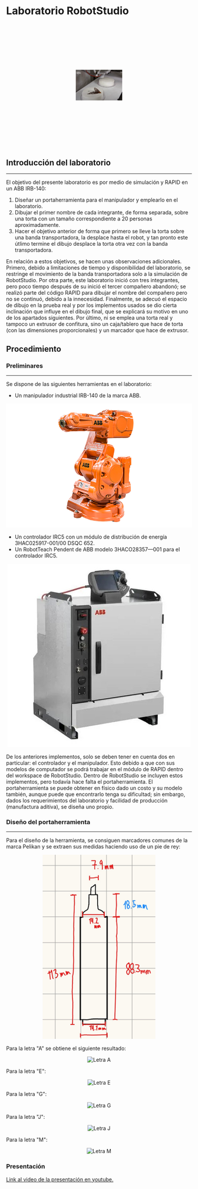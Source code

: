 # Laboratorio RobotStudio

<p align="center">
  <img src="picture/pastral.png" alt="Pastel ejemplo" style="transform: scale(0.25); transform-origin: center;">
</p>

## Introducción del laboratorio
---

El objetivo del presente laboratorio es por medio de simulación y RAPID en un ABB IRB-140:
  1. Diseñar un portaherramienta para el manipulador y emplearlo en el laboratorio.
  2. Dibujar el primer nombre de cada integrante, de forma separada, sobre una torta con un tamaño correspondiente a 20 personas aproximadamente.
  3. Hacer el objetivo anterior de forma que primero se lleve la torta sobre una banda transportadora, la desplace hasta el robot, y tan pronto este útlimo termine el dibujo desplace la torta otra vez con la banda transportadora.

En relación a estos objetivos, se hacen unas observaciones adicionales. Primero, debido a limitaciones de tiempo y disponibilidad del laboratorio, se restringe el movimiento de la banda transportadora solo a la simulación de RobotStudio. Por otra parte, este laboratorio inició con tres integrantes, pero poco tiempo después de su inició el tercer compañero abandonó; se realizó parte del código RAPID para dibujar el nombre del compañero pero no se continuó, debido a la innecesidad. Finalmente, se adecuó el espacio de dibujo en la prueba real y por los implementos usados se dio cierta inclinación que influye en el dibujo final, que se explicará su motivo en uno de los apartados siguientes. Por último, ni se emplea una torta real y tampoco un extrusor de confitura, sino un caja/tablero que hace de torta (con las dimensiones proporcionales) y un marcador que hace de extrusor.

## Procedimiento

### Preliminares
---

Se dispone de las siguientes herramientas en el laboratorio:
  - Un manipulador industrial IRB-140 de la marca ABB.
<p align="center">
  <img src="picture/irb-140.png" alt="Manipulador">
</p>

  - Un controlador IRC5 con un módulo de distribución de energía 3HAC025917-001/00 DSQC 652.
  - Un RobotTeach Pendent de ABB modelo 3HACO28357—001 para el controlador IRC5.

<p align="center">
  <img src="picture/irc5.jpg" alt="Controlador y HMI">
</p>

De los anteriores implementos, solo se deben tener en cuenta dos en particular: el controlador y el manipulador. Esto debido a que con sus modelos de computador se podrá trabajar en el módulo de RAPID dentro del workspace de RobotStudio. Dentro de RobotStudio se incluyen estos implementos, pero todavía hace falta el portaherramienta. El portaherramienta se puede obtener en físico dado un costo y su modelo también, aunque puede que encontrarlo tenga su dificultad; sin embargo, dados los requerimientos del laboratorio y facilidad de producción (manufactura aditiva), se diseña uno propio.


### Diseño del portaherramienta
---

Para el diseño de la herramienta, se consiguen marcadores comunes de la marca Pelikan y se extraen sus medidas haciendo uso de un pie de rey:

<p align="center">
  <img src="picture/medidas_marcador.jpg" alt="Marcador" height="500">
</p>


Para la letra "A" se obtiene el siguiente resultado:

<p align="center">
  <img src="pictures/letra_a.png" alt="Letra A">
</p>

Para la letra "E":

<p align="center">
  <img src="pictures/letra_e.png" alt="Letra E">
</p>

Para la letra "G":

<p align="center">
  <img src="pictures/letra_g.png" alt="Letra G">
</p>

Para la letra "J":

<p align="center">
  <img src="pictures/letra_j.png" alt="Letra J">
</p>

Para la letra "M":

<p align="center">
  <img src="pictures/letra_m.png" alt="Letra M">
</p>


### Presentación

[Link al video de la presentación en youtube.](https://youtu.be/41Mnf04L6z8)
